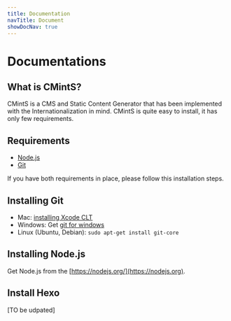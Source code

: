 ```yaml
---
title: Documentation
navTitle: Document
showDocNav: true
---
```


# Documentations

## What is CMintS?

CMintS is a CMS and Static Content Generator that has been implemented with the
Internationalization in mind. CMintS is quite easy to install, it has only few
requirements.

## Requirements

- [Node.js](https://nodejs.org/en/download/)
- [Git](https://git-scm.com/)

If you have both requirements in place, please follow this installation steps.

## Installing Git

- Mac: [installing Xcode CLT](https://git-scm.com/book/en/v2/Getting-Started-Installing-Git#_installing_on_mac)
- Windows: Get [git for windows](https://git-scm.com/download/win)
- Linux (Ubuntu, Debian): `sudo apt-get install git-core`

## Installing Node.js

Get Node.js from the [https://nodejs.org/](https://nodejs.org).

## Install Hexo
[TO be udpated]
